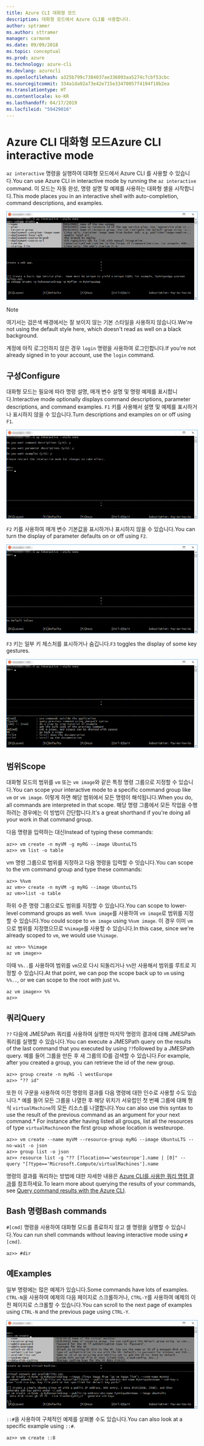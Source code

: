 ```yaml
---
title: Azure CLI 대화형 모드
description: 대화형 모드에서 Azure CLI를 사용합니다.
author: sptramer
ms.author: sttramer
manager: carmonm
ms.date: 09/09/2018
ms.topic: conceptual
ms.prod: azure
ms.technology: azure-cli
ms.devlang: azurecli
ms.openlocfilehash: a325b799c7384037ae336093aa5274c7cbf53cbc
ms.sourcegitcommit: 334a1da92a73e42e715e33470057f4194f10b2ea
ms.translationtype: HT
ms.contentlocale: ko-KR
ms.lasthandoff: 04/17/2019
ms.locfileid: "59429016"
---
```

# <a name="azure-cli-interactive-mode"></a><span data-ttu-id="a690d-103">Azure CLI 대화형 모드</span><span class="sxs-lookup"><span data-stu-id="a690d-103">Azure CLI interactive mode</span></span>

<span data-ttu-id="a690d-104">`az interactive` 명령을 실행하여 대화형 모드에서 Azure CLI 를 사용할 수 있습니다.</span><span class="sxs-lookup"><span data-stu-id="a690d-104">You can use Azure CLI in interactive mode by running the `az interactive` command.</span></span>
<span data-ttu-id="a690d-105">이 모드는 자동 완성, 명령 설명 및 예제를 사용하는 대화형 셸을 시작합니다.</span><span class="sxs-lookup"><span data-stu-id="a690d-105">This mode places you in an interactive shell with auto-completion, command descriptions, and examples.</span></span>

![대화형 모드](./media/interactive-azure-cli/webapp-create.png)

> [!NOTE]
> <span data-ttu-id="a690d-107">여기서는 검은색 배경에서는 잘 보이지 않는 기본 스타일을 사용하지 않습니다.</span><span class="sxs-lookup"><span data-stu-id="a690d-107">We're not using the default style here, which doesn't read as well on a black background.</span></span>

<span data-ttu-id="a690d-108">계정에 아직 로그인하지 않은 경우 `login` 명령을 사용하여 로그인합니다.</span><span class="sxs-lookup"><span data-stu-id="a690d-108">If you're not already signed in to your account, use the `login` command.</span></span>

## <a name="configure"></a><span data-ttu-id="a690d-109">구성</span><span class="sxs-lookup"><span data-stu-id="a690d-109">Configure</span></span>

<span data-ttu-id="a690d-110">대화형 모드는 필요에 따라 명령 설명, 매개 변수 설명 및 명령 예제를 표시합니다.</span><span class="sxs-lookup"><span data-stu-id="a690d-110">Interactive mode optionally displays command descriptions, parameter descriptions, and command examples.</span></span>
<span data-ttu-id="a690d-111">`F1` 키를 사용해서 설명 및 예제를 표시하거나 표시하지 않을 수 있습니다.</span><span class="sxs-lookup"><span data-stu-id="a690d-111">Turn descriptions and examples on or off using `F1`.</span></span>

![설명 및 예제](./media/interactive-azure-cli/descriptions-and-examples.png)

<span data-ttu-id="a690d-113">`F2` 키를 사용하여 매개 변수 기본값을 표시하거나 표시하지 않을 수 있습니다.</span><span class="sxs-lookup"><span data-stu-id="a690d-113">You can turn the display of parameter defaults on or off using `F2`.</span></span>

![기본값](./media/interactive-azure-cli/defaults.png)

<span data-ttu-id="a690d-115">`F3` 키는 일부 키 제스처를 표시하거나 숨깁니다.</span><span class="sxs-lookup"><span data-stu-id="a690d-115">`F3` toggles the display of some key gestures.</span></span>

![제스처](./media/interactive-azure-cli/gestures.png)

## <a name="scope"></a><span data-ttu-id="a690d-117">범위</span><span class="sxs-lookup"><span data-stu-id="a690d-117">Scope</span></span>

<span data-ttu-id="a690d-118">대화형 모드의 범위를 `vm` 또는 `vm image`와 같은 특정 명령 그룹으로 지정할 수 있습니다.</span><span class="sxs-lookup"><span data-stu-id="a690d-118">You can scope your interactive mode to a specific command group like `vm` or `vm image`.</span></span>
<span data-ttu-id="a690d-119">이렇게 하면 해당 범위에서 모든 명령이 해석됩니다.</span><span class="sxs-lookup"><span data-stu-id="a690d-119">When you do, all commands are interpreted in that scope.</span></span>
<span data-ttu-id="a690d-120">해당 명령 그룹에서 모든 작업을 수행하려는 경우에는 이 방법이 간단합니다.</span><span class="sxs-lookup"><span data-stu-id="a690d-120">It's a great shorthand if you're doing all your work in that command group.</span></span>

<span data-ttu-id="a690d-121">다음 명령을 입력하는 대신</span><span class="sxs-lookup"><span data-stu-id="a690d-121">Instead of typing these commands:</span></span>

```azurecli
az>> vm create -n myVM -g myRG --image UbuntuLTS
az>> vm list -o table
```

<span data-ttu-id="a690d-122">vm 명령 그룹으로 범위를 지정하고 다음 명령을 입력할 수 잇습니다.</span><span class="sxs-lookup"><span data-stu-id="a690d-122">You can scope to the vm command group and type these commands:</span></span>

```azurecli
az>> %%vm
az vm>> create -n myVM -g myRG --image UbuntuLTS
az vm>>list -o table
```

<span data-ttu-id="a690d-123">하위 수준 명령 그룹으로도 범위를 지정할 수 있습니다.</span><span class="sxs-lookup"><span data-stu-id="a690d-123">You can scope to lower-level command groups as well.</span></span>
<span data-ttu-id="a690d-124">`%%vm image`를 사용하여 `vm image`로 범위를 지정할 수 있습니다.</span><span class="sxs-lookup"><span data-stu-id="a690d-124">You could scope to `vm image` using `%%vm image`.</span></span>
<span data-ttu-id="a690d-125">이 경우 이미 `vm`으로 범위를 지정했으므로 `%%image`를 사용할 수 있습니다.</span><span class="sxs-lookup"><span data-stu-id="a690d-125">In this case, since we're already scoped to `vm`, we would use `%%image`.</span></span>

```azurecli
az vm>> %%image
az vm image>>
```

<span data-ttu-id="a690d-126">이때 `%%..`를 사용하여 범위를 `vm`으로 다시 되돌리거나 `%%`만 사용해서 범위를 루트로 지정할 수 있습니다.</span><span class="sxs-lookup"><span data-stu-id="a690d-126">At that point, we can pop the scope back up to `vm` using `%%..`, or we can scope to the root with just `%%`.</span></span>

```azurecli
az vm image>> %%
az>>
```

## <a name="query"></a><span data-ttu-id="a690d-127">쿼리</span><span class="sxs-lookup"><span data-stu-id="a690d-127">Query</span></span>

<span data-ttu-id="a690d-128">`??` 다음에 JMESPath 쿼리를 사용하여 실행한 마지막 명령의 결과에 대해 JMESPath 쿼리를 실행할 수 있습니다.</span><span class="sxs-lookup"><span data-stu-id="a690d-128">You can execute a JMESPath query on the results of the last command that you executed by using `??`followed by a JMESPath query.</span></span>
<span data-ttu-id="a690d-129">예를 들어 그룹을 만든 후 새 그룹의 ID를 검색할 수 있습니다.</span><span class="sxs-lookup"><span data-stu-id="a690d-129">For example, after you created a group, you can retrieve the id of the new group.</span></span>

```azurecli
az>> group create -n myRG -l westEurope
az>> "?? id"
```

<span data-ttu-id="a690d-130">또한 이 구문을 사용하여 이전 명령의 결과를 다음 명령에 대한 인수로 사용할 수도 있습니다.\*
예를 들어 모든 그룹을 나열한 후 해당 위치가 서유럽인 첫 번째 그룹에 대해 형식 `virtualMachine`의 모든 리소스를 나열합니다.</span><span class="sxs-lookup"><span data-stu-id="a690d-130">You can also use this syntax to use the result of the previous command as an argument for your next command.\* For instance after having listed all groups, list all the resources of type `virtualMachine`on the first group whose location is westeurope.</span></span> 

```azurecli
az>> vm create --name myVM --resource-group myRG --image UbuntuLTS --no-wait -o json
az>> group list -o json
az>> resource list -g "?? [?location=='westeurope'].name | [0]" --query "[?type=='Microsoft.Compute/virtualMachines'].name
```

<span data-ttu-id="a690d-131">명령의 결과를 쿼리하는 방법에 대한 자세한 내용은 [Azure CLI를 사용한 쿼리 명령 결과](query-azure-cli.md)를 참조하세요.</span><span class="sxs-lookup"><span data-stu-id="a690d-131">To learn more about querying the results of your commands, see [Query command results with the Azure CLI](query-azure-cli.md).</span></span>

## <a name="bash-commands"></a><span data-ttu-id="a690d-132">Bash 명령</span><span class="sxs-lookup"><span data-stu-id="a690d-132">Bash commands</span></span>

<span data-ttu-id="a690d-133">`#[cmd]` 명령을 사용하여 대화형 모드를 종료하지 않고 셸 명령을 실행할 수 있습니다.</span><span class="sxs-lookup"><span data-stu-id="a690d-133">You can run shell commands without leaving interactive mode using `#[cmd]`.</span></span>

```azurecli
az>> #dir
```

## <a name="examples"></a><span data-ttu-id="a690d-134">예</span><span class="sxs-lookup"><span data-stu-id="a690d-134">Examples</span></span>

<span data-ttu-id="a690d-135">일부 명령에는 많은 예제가 있습니다.</span><span class="sxs-lookup"><span data-stu-id="a690d-135">Some commands have lots of examples.</span></span>
<span data-ttu-id="a690d-136">`CTRL-N`을 사용하여 예제의 다음 페이지로 스크롤하거나, `CTRL-Y`를 사용하여 예제의 이전 페이지로 스크롤할 수 있습니다.</span><span class="sxs-lookup"><span data-stu-id="a690d-136">You can scroll to the next page of examples using `CTRL-N` and the previous page using `CTRL-Y`.</span></span>

![예제](./media/interactive-azure-cli/examples.png)

<span data-ttu-id="a690d-138">`::#`을 사용하여 구체적인 예제를 살펴볼 수도 있습니다.</span><span class="sxs-lookup"><span data-stu-id="a690d-138">You can also look at a specific example using `::#`.</span></span>

```azurecli
az>> vm create ::8
```
